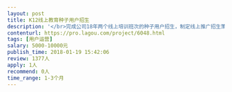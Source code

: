 ```yaml
---                
layout: post       
title: K12线上教育种子用户招生           
description: '</br>完成公司18年两个线上培训班次的种子用户招生，制定线上推广招生策略，并监督落地。</br>'     
contenturl: https://pro.lagou.com/project/6048.html      
tags: [用户运营]            
salary: 5000-10000元          
publish_time: 2018-01-19 15:42:06         
review: 1377人                   
apply: 1人                   
recommend: 0人                   
time_range: 1-3个月              
---                 
```


